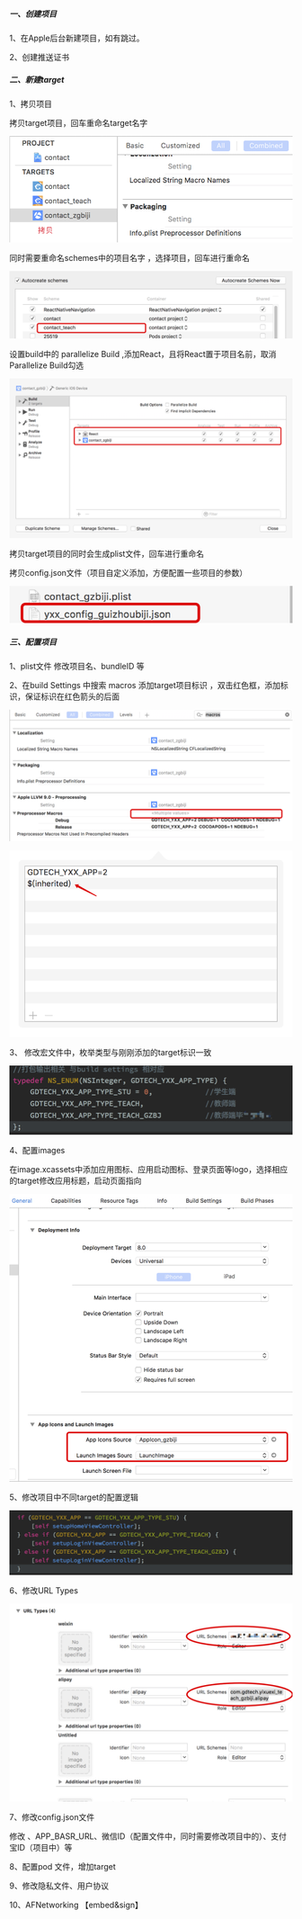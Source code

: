 ##### 一、创建项目

1、在Apple后台新建项目，如有跳过。

2、创建推送证书



##### 二、新建target

1、拷贝项目

拷贝target项目，回车重命名target名字

![QQ20181206-164242@2x](images/QQ20181206-164242@2x.png)

同时需要重命名schemes中的项目名字 ，选择项目，回车进行重命名

![QQ20181206-164840@2x](images/QQ20181206-164840@2x.png)

设置build中的 parallelize Build ,添加React，且将React置于项目名前，取消Parallelize Build勾选

![QQ20181206-181753@2x](images/QQ20181206-181753@2x.png)

拷贝target项目的同时会生成plist文件，回车进行重命名

拷贝config.json文件（项目自定义添加，方便配置一些项目的参数）

![QQ20181206-165628@2x](images/QQ20181206-165628@2x.png)



##### 三、配置项目

1、plist文件 修改项目名、bundleID 等

2、在build Settings 中搜索 macros 添加target项目标识 ，双击红色框，添加标识，保证标识在红色箭头的后面

![QQ20181206-165901@2x](images/QQ20181206-165901@2x.png)

![QQ20181206-165945@2x](images/QQ20181206-165945@2x.png)

3、 修改宏文件中，枚举类型与刚刚添加的target标识一致

![QQ20181206-170401@2x](images/QQ20181206-170401@2x.png)

4、配置images

在image.xcassets中添加应用图标、应用启动图标、登录页面等logo，选择相应的target修改应用标题，启动页面指向

![QQ20181206-171048@2x](images/QQ20181206-171048@2x.png)

5、修改项目中不同target的配置逻辑

![QQ20181206-171252@2x](images/QQ20181206-171252@2x.png)

6、修改URL Types 

![QQ20181206-184927@2x](images/QQ20181206-184927@2x.png)

7、修改config.json文件

修改 、APP_BASR_URL、微信ID（配置文件中，同时需要修改项目中的）、支付宝ID（项目中）等

8、配置pod 文件，增加target

9、修改隐私文件、用户协议

10、AFNetworking 【embed&sign】
